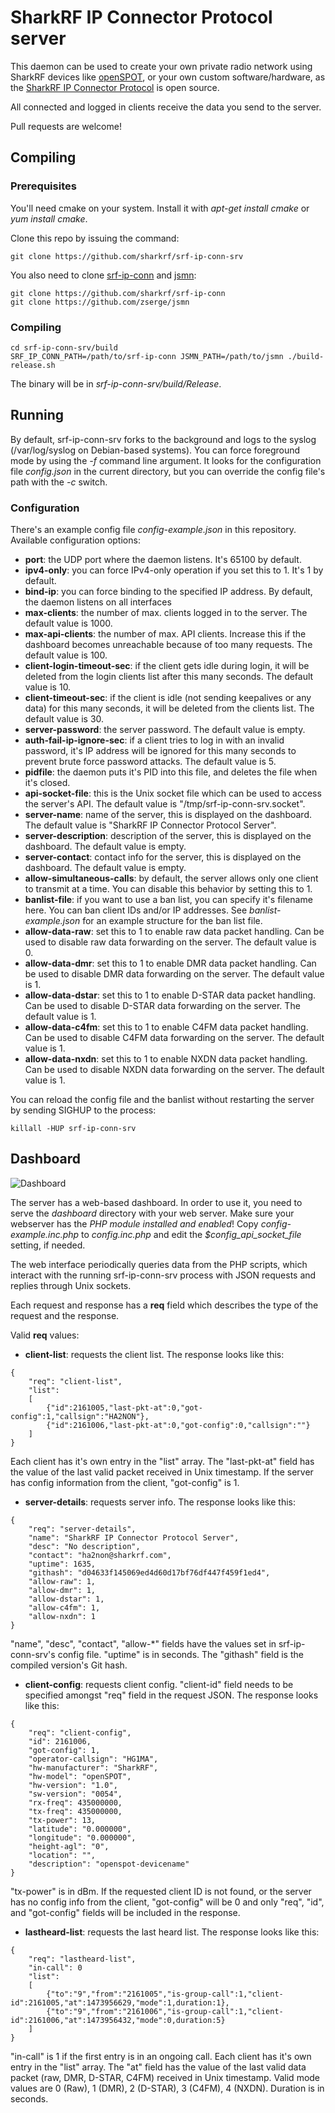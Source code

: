 # SharkRF IP Connector Protocol server

This daemon can be used to create your own private radio network using
SharkRF devices like [openSPOT](https://sharkrf.com/openspot), or your
own custom software/hardware, as the
[SharkRF IP Connector Protocol](https://github.com/sharkrf/srf-ip-conn)
is open source.

All connected and logged in clients receive the data you send to the server.

Pull requests are welcome!

## Compiling
### Prerequisites
You'll need cmake on your system. Install it with *apt-get install cmake*
or *yum install cmake*.

Clone this repo by issuing the command:

```
git clone https://github.com/sharkrf/srf-ip-conn-srv
```

You also need to clone [srf-ip-conn](https://github.com/sharkrf/srf-ip-conn)
and [jsmn](https://github.com/zserge/jsmn):

```
git clone https://github.com/sharkrf/srf-ip-conn
git clone https://github.com/zserge/jsmn
```

### Compiling
```
cd srf-ip-conn-srv/build
SRF_IP_CONN_PATH=/path/to/srf-ip-conn JSMN_PATH=/path/to/jsmn ./build-release.sh
```

The binary will be in *srf-ip-conn-srv/build/Release*.

## Running
By default, srf-ip-conn-srv forks to the background and logs to the syslog
(/var/log/syslog on Debian-based systems). You can force foreground mode by
using the *-f* command line argument. It looks for the configuration file
*config.json* in the current directory, but you can override the config file's
path with the *-c* switch.

### Configuration
There's an example config file *config-example.json* in this repository.
Available configuration options:

- **port**: the UDP port where the daemon listens. It's 65100 by default.
- **ipv4-only**: you can force IPv4-only operation if you set this to 1.
  It's 1 by default.
- **bind-ip**: you can force binding to the specified IP address. By default,
  the daemon listens on all interfaces
- **max-clients**: the number of max. clients logged in to the server.
  The default value is 1000.
- **max-api-clients**: the number of max. API clients. Increase this if the
  dashboard becomes unreachable because of too many requests. The default
  value is 100.
- **client-login-timeout-sec**: if the client gets idle during login, it will
  be deleted from the login clients list after this many seconds. The default
  value is 10.
- **client-timeout-sec**: if the client is idle (not sending keepalives or any
  data) for this many seconds, it will be deleted from the clients list.
  The default value is 30.
- **server-password**: the server password. The default value is empty.
- **auth-fail-ip-ignore-sec**: if a client tries to log in with an invalid
  password, it's IP address will be ignored for this many seconds to prevent
  brute force password attacks. The default value is 5.
- **pidfile**: the daemon puts it's PID into this file, and deletes the file
  when it's closed.
- **api-socket-file**: this is the Unix socket file which can be used to
  access the server's API. The default value is "/tmp/srf-ip-conn-srv.socket".
- **server-name**: name of the server, this is displayed on the dashboard.
  The default value is "SharkRF IP Connector Protocol Server".
- **server-description**: description of the server, this is displayed on the
  dashboard. The default value is empty.
- **server-contact**: contact info for the server, this is displayed on the
  dashboard. The default value is empty.
- **allow-simultaneous-calls**: by default, the server allows only one client
  to transmit at a time. You can disable this behavior by setting this to 1.
- **banlist-file**: if you want to use a ban list, you can specify it's
  filename here. You can ban client IDs and/or IP addresses. See
  *banlist-example.json* for an example structure for the ban list file.
- **allow-data-raw**: set this to 1 to enable raw data packet handling. Can be
  used to disable raw data forwarding on the server. The default value is 0.
- **allow-data-dmr**: set this to 1 to enable DMR data packet handling. Can be
  used to disable DMR data forwarding on the server. The default value is 1.
- **allow-data-dstar**: set this to 1 to enable D-STAR data packet handling.
  Can be used to disable D-STAR data forwarding on the server. The default
  value is 1.
- **allow-data-c4fm**: set this to 1 to enable C4FM data packet handling.
  Can be used to disable C4FM data forwarding on the server. The default value
  is 1.
- **allow-data-nxdn**: set this to 1 to enable NXDN data packet handling.
  Can be used to disable NXDN data forwarding on the server. The default value
  is 1.

You can reload the config file and the banlist without restarting the server
by sending SIGHUP to the process:

```
killall -HUP srf-ip-conn-srv
```

## Dashboard
![Dashboard](https://cdn.rawgit.com/sharkrf/srf-ip-conn-srv/master/contrib/screenshot.png)

The server has a web-based dashboard. In order to use it, you need to serve
the *dashboard* directory with your web server. Make sure your webserver has
the *PHP module installed and enabled*! Copy *config-example.inc.php* to
*config.inc.php* and edit the *$config_api_socket_file* setting, if needed.

The web interface periodically queries data from the PHP scripts, which
interact with the running srf-ip-conn-srv process with JSON requests and
replies through Unix sockets.

Each request and response has a **req** field which describes the type of the
request and the response.

Valid **req** values:

- **client-list**: requests the client list. The response looks like this:

```
{
	"req": "client-list",
	"list":
	[
		{"id":2161005,"last-pkt-at":0,"got-config":1,"callsign":"HA2NON"},
		{"id":2161006,"last-pkt-at":0,"got-config":0,"callsign":""}
	]
}
```

  Each client has it's own entry in the "list" array. The "last-pkt-at"
  field has the value of the last valid packet received in Unix timestamp.
  If the server has config information from the client, "got-config" is 1.

- **server-details**: requests server info. The response looks like this:

```
{
	"req": "server-details",
	"name": "SharkRF IP Connector Protocol Server",
	"desc": "No description",
	"contact": "ha2non@sharkrf.com",
	"uptime": 1635,
	"githash": "d04633f145069ed4d60d17bf76df447f459f1ed4",
	"allow-raw": 1,
	"allow-dmr": 1,
	"allow-dstar": 1,
	"allow-c4fm": 1,
	"allow-nxdn": 1
}
```

  "name", "desc", "contact", "allow-*" fields have the values set in
  srf-ip-conn-srv's config file. "uptime" is in seconds. The "githash" field
  is the compiled version's Git hash.

- **client-config**: requests client config. "client-id" field needs to be
  specified amongst "req" field in the request JSON. The response looks like
  this:

```
{
	"req": "client-config",
	"id": 2161006,
	"got-config": 1,
	"operator-callsign": "HG1MA",
	"hw-manufacturer": "SharkRF",
	"hw-model": "openSPOT",
	"hw-version": "1.0",
	"sw-version": "0054",
	"rx-freq": 435000000,
	"tx-freq": 435000000,
	"tx-power": 13,
	"latitude": "0.000000",
	"longitude": "0.000000",
	"height-agl": "0",
	"location": "",
	"description": "openspot-devicename"
}
```

  "tx-power" is in dBm. If the requested client ID is not found, or the
  server has no config info from the client, "got-config" will be 0 and only
  "req", "id", and "got-config" fields will be included in the response.

- **lastheard-list**: requests the last heard list. The response looks like this:

```
{
	"req": "lastheard-list",
	"in-call": 0
	"list":
	[
		{"to":"9","from":"2161005","is-group-call":1,"client-id":2161005,"at":1473956629,"mode":1,duration:1},
		{"to":"9","from":"2161006","is-group-call":1,"client-id":2161006,"at":1473956432,"mode":0,duration:5}
	]
}
```

  "in-call" is 1 if the first entry is in an ongoing call.
  Each client has it's own entry in the "list" array. The "at" field has the
  value of the last valid data packet (raw, DMR, D-STAR, C4FM) received in Unix
  timestamp. Valid mode values are 0 (Raw), 1 (DMR), 2 (D-STAR), 3 (C4FM),
  4 (NXDN).
  Duration is in seconds.
